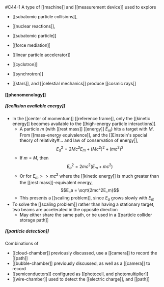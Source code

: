#C44-1 
A type of [[machine]] and [[measurement device]] used to explore 
- [[subatomic particle collisions]], 
- [[nuclear reactions]],
- [[subatomic particle]]
- [[force mediation]]

- [[linear particle accelerator]]
- [[cyclotron]]
- [[synchrotron]]
- [[stars]], and [[celestial mechanics]] produce [[cosmic rays]]

#### [[phenomenology]]
##### [[collision available energy]]
- In the [[center of momentum]] [[reference frame]], only the [[kinetic energy]] becomes available to the [[high-energy particle interactions]].
	- A particle $m$ (with [[rest mass]] [[energy]] $E_m$) hits a target with $M$. From [[mass-energy equivalence]], and the [[Einstein's special theory of relativity#... and law of conservation of energy]], $$E_a^2=2Mc^2E_m + (Mc^2)^2 + (mc^2)^2$$
	- If $m=M$, then $$E_a^2 = 2mc^2(E_m+mc^2)$$
	- Or for $E_m >> mc^2$ where the [[kinetic energy]] is much greater than the [[rest mass]]-equivalent energy, $$E_a = \sqrt{2mc^2E_m}$$
	- This presents a [[scaling problem]], since $E_a$ grows slowly with $E_m$ 
- To solve the [[scaling problem]] rather than having a stationary target, two beams are accelerated in the opposite direction
	- May either share the same path, or be used in a [[particle collider storage path]]

##### [[particle detection]]
Combinations of 
- [[cloud-chamber]] previously discussed, use a [[camera]] to record the [[path]]
- [[bubble-chamber]] previously discussed, as well as a [[camera]] to record
- [[semiconductors]] configured as [[photocell, and photomultiplier]]
- [[wire-chamber]] used to detect the [[electric charge]], and [[path]]